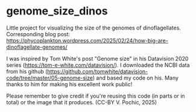 # genome_size_dinos
Little project for visualizing the size of the genomes of dinoflagellates.
Corresponding blog post: https://phycoplankton.wordpress.com/2025/02/24/how-big-are-dinoflagellate-genomes/

I was inspired by Tom White's post "Genome size" in his Datavision 2020 series (https://tom-e-white.com/datavision/). I downloaded the NCBI data from his github 
(https://github.com/tomwhite/datavision-code/tree/master/05-genome-size) and based my code on his. 
Many thanks to him for making his excellent work public!

Please remember to give credit if you're reusing this code (in parts or in 
total) or the image that it produces.
(CC-BY V. Pochic, 2025)
